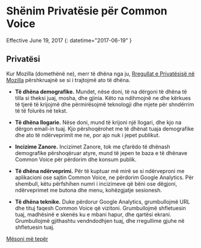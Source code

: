 # Shënim Privatësie për Common Voice

Effective ⁨June 19, 2017⁩ {: datetime="2017-06-19" }

## Privatësi

Kur Mozilla (domethënë ne), merr të dhëna nga ju, [Rregullat e Privatësisë në Mozilla](https://www.mozilla.org/privacy) përshkruajnë se si i trajtojmë ato të dhëna.

* **Të dhëna demografike.** Mundet, nëse doni, të na dërgoni të dhëna të tilla si theksi juaj, mosha, dhe gjinia. Këto na ndihmojnë ne dhe kërkues të tjerë të krijojmë dhe përmirësojmë teknologji dhe mjete për shndërrim të të folurës në tekst.

* **Të dhëna llogarie.** Nëse doni, mund të krijoni një llogari, dhe kjo na dërgon email-in tuaj. Kjo përshoqërohet me të dhënat tuaja demografike dhe ato të ndërveprimit me ne, por ajo nuk i jepet publikut.

* **Incizime Zanore.** Incizimet Zanore, tok me çfarëdo të dhënash demografike përshoqëruar atyre, mund të jepen te baza e të dhënave Common Voice për përdorim dhe konsum publik.

* **Të dhëna ndërveprimi.** Për të kuptuar më mirë se si ndërveproni me aplikacioni ose sajtin Common Voice, ne përdorim Google Analytics. Për shembull, këtu përfshihen numri i incizimeve që bëni ose dëgjoni, ndërveprimet me butona dhe menu, kohëzgjatje sesionesh.

* **Të dhëna teknike.** Duke përdorur Google Analytics, grumbullojmë URL dhe tituj faqesh Common Voice që vizitoni. Grumbullojmë shfletuesin tuaj, madhësinë e skenës ku e mbani hapur, dhe qartësi ekrani. Grumbullojmë gjithashtu vendndodhjen tuaj, dhe rregullime gjuhe në shfletuesin tuaj.

[Mësoni më tepër](https://github.com/mozilla/voice-web/blob/master/docs/data_dictionary.md)

